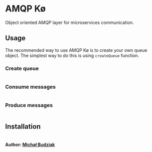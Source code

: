 # AMQP Kø 
Object oriented AMQP layer for microservices communication.

## Usage
The recommended way to use AMQP Kø is to create your own queue object. The simplest way to do this is using `createQueue` function.

### Create queue
```python
```

### Consume messages
```python
```

### Produce messages
```python
```

## Installation
```bash
```

#### Author: [Michał Budziak]

[Michał Budziak]: http://github.com/budziam
